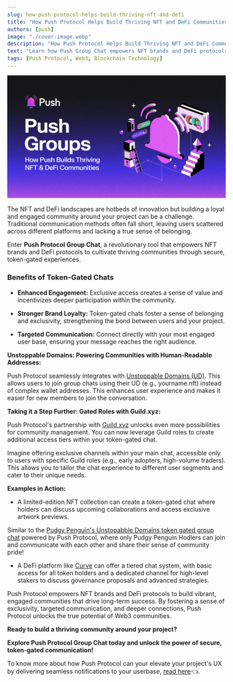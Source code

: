 ```yaml
---
slug: how-push-protocol-helps-build-thriving-nft-and-defi
title: "How Push Protocol Helps Build Thriving NFT and DeFi Communities Using Push Group Chats"
authors: [push]
image: "./cover-image.webp"
description: "How Push Protocol Helps Build Thriving NFT and DeFi Communities Using Push Group Chats"
text: "Learn how Push Group Chat empowers NFT brands and DeFi protocols to cultivate thriving communities through secure, token-gated experiences."
tags: [Push Protocol, Web3, Blockchain Technology]
---
```

![Cover Image of How Push Protocol Helps Build Thriving NFT and DeFi Communities Using Push Group Chats Blog ](./cover-image.webp)

<!--truncate-->

The NFT and DeFi landscapes are hotbeds of innovation but building a loyal and engaged community around your project can be a challenge. Traditional communication methods often fall short, leaving users scattered across different platforms and lacking a true sense of belonging.

Enter **Push Protocol Group Chat**, a revolutionary tool that empowers NFT brands and DeFi protocols to cultivate thriving communities through secure, token-gated experiences.

### Benefits of Token-Gated Chats

- **Enhanced Engagement:** Exclusive access creates a sense of value and incentivizes deeper participation within the community.

- **Stronger Brand Loyalty:** Token-gated chats foster a sense of belonging and exclusivity, strengthening the bond between users and your project.

- **Targeted Communication:** Connect directly with your most engaged user base, ensuring your message reaches the right audience.

**Unstoppable Domains: Powering Communities with Human-Readable Addresses:**

Push Protocol seamlessly integrates with [Unstoppable Domains (UD)](https://unstoppabledomains.com/). This allows users to join group chats using their UD (e.g., yourname.nft) instead of complex wallet addresses. This enhances user experience and makes it easier for new members to join the conversation.


**Taking it a Step Further: Gated Roles with Guild.xyz:**

Push Protocol's partnership with [Guild.xyz](https://guild.xyz/explorer) unlocks even more possibilities for community management. You can now leverage Guild roles to create additional access tiers within your token-gated chat.

Imagine offering exclusive channels within your main chat, accessible only to users with specific Guild roles (e.g., early adopters, high-volume traders). This allows you to tailor the chat experience to different user segments and cater to their unique needs.

**Examples in Action:**

- A limited-edition NFT collection can create a token-gated chat where holders can discuss upcoming collaborations and access exclusive artwork previews.

Similar to the [Pudgy Penguin's Unstopabble Domains token gated group chat](https://twitter.com/pushprotocol/status/1777929898784444842?utm_source=google&utm_medium=twitter&utm_campaign=amplify_upgrade) powered by Push Protocol, where only Pudgy Penguin Hodlers can join and communicate with each other and share their sense of community pride!

- A DeFi platform like [Curve](https://curve.fi/#/ethereum/pools) can offer a tiered chat system, with basic access for all token holders and a dedicated channel for high-level stakers to discuss governance proposals and advanced strategies.


Push Protocol empowers NFT brands and DeFi protocols to build vibrant, engaged communities that drive long-term success. By fostering a sense of exclusivity, targeted communication, and deeper connections, Push Protocol unlocks the true potential of Web3 communities.

**Ready to build a thriving community around your project?**

**Explore Push Protocol Group Chat today and unlock the power of secure, token-gated communication!**

To know more about how Push Protocol can your elevate your project's UX by delivering seamless notifications to your userbase, [read here](https://push.org/blog/revolutionising-communication-for-defi-and-nft-with-push/?utm_source=google&utm_medium=blog&utm_campaign=amplify_upgrade)👈.
